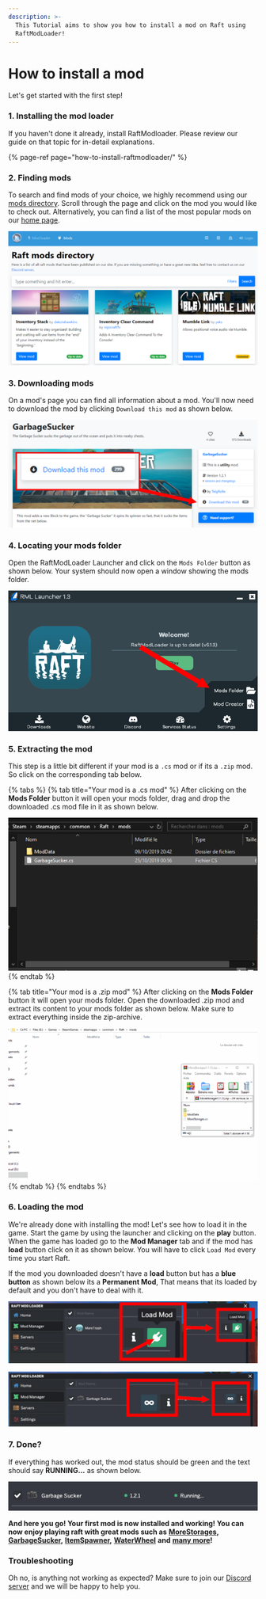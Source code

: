 ```yaml
---
description: >-
  This Tutorial aims to show you how to install a mod on Raft using
  RaftModLoader!
---
```


# How to install a mod

Let's get started with the first step!

### 1. Installing the mod loader

If you haven't done it already, install RaftModloader. Please review our guide on that topic for in-detail explanations.

{% page-ref page="how-to-install-raftmodloader/" %}

### 2. Finding mods

To search and find mods of your choice, we highly recommend using our [mods directory](https://www.raftmodding.com/mods). Scroll through the page and click on the mod you would like to check out. Alternatively, you can find a list of the most popular mods on our [home page](https://www.raftmodding.com/).

![The mods directory](../.gitbook/assets/directory.png)

### 3. Downloading mods

On a mod's page you can find all information about a mod. You'll now need to download the mod by clicking `Download this mod` as shown below.

![Download the mod of your choice](../.gitbook/assets/capture.png)

### 4. Locating your mods folder

Open the RaftModLoader Launcher and click on the `Mods Folder` button as shown below. Your system should now open a window showing the mods folder.

![Click on Mods Folder to open the mod folder.](../.gitbook/assets/capture%20%284%29.png)

### 5. Extracting the mod

This step is a little bit different if your mod is a `.cs` mod or if its a `.zip` mod. So click on the corresponding tab below.

{% tabs %}
{% tab title="Your mod is a .cs mod" %}
After clicking on the **Mods Folder** button it will open your mods folder, drag and drop the downloaded .cs mod file in it as shown below.

![Drag and drop the downloaded file into the mods folder.](../.gitbook/assets/capture%20%281%29.png)
{% endtab %}

{% tab title="Your mod is a .zip mod" %}
After clicking on the **Mods Folder** button it will open your mods folder. Open the downloaded .zip mod and extract its content to your mods folder as shown below. Make sure to extract everything inside the zip-archive.

![Extract the zip-archive&apos;s contents to your mods folder](../.gitbook/assets/howtoinstallacontentmod.gif)
{% endtab %}
{% endtabs %}

### 6. Loading the mod

We're already done with installing the mod! Let's see how to load it in the game. Start the game by using the launcher and clicking on the **play** button. When the game has loaded go to the **Mod Manager** tab and if the mod has **load** button click on it as shown below. You will have to click `Load Mod` every time you start Raft.

If the mod you downloaded doesn't have a **load** button but has a **blue button** as shown below its a **Permanent Mod**, That means that its loaded by default and you don't have to deal with it.

![Click on Load Mod to load a mod.](../.gitbook/assets/a%20%283%29.png)

![Permanent mods are loaded automatically](../.gitbook/assets/b.png)

### 7. Done?

If everything has worked out, the mod status should be green and the text should say **RUNNING...** as shown below.

![Your mod should show a Running... status once it is loaded.](../.gitbook/assets/image.png)

**And here you go! Your first mod is now installed and working! You can now enjoy playing raft with great mods such as** [**MoreStorages**](https://www.raftmodding.com/mods/morestorages)**,** [**GarbageSucker**](https://www.raftmodding.com/mods/garbagesucker)**,** [**ItemSpawner**](https://www.raftmodding.com/mods/itemspawner)**,** [**WaterWheel**](https://www.raftmodding.com/mods/waterwheel) **and** [**many more**](https://www.raftmodding.com/mods)**!**

### **Troubleshooting**

Oh no, is anything not working as expected? Make sure to join our [Discord server](https://raftmodding.com/discord) and we will be happy to help you.

